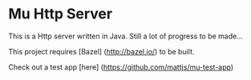 Mu Http Server
==============

This is a Http server written in Java. Still a lot of progress to be made...

This project requires [Bazel] (http://bazel.io/) to be built.

Check out a test app [here] (https://github.com/mattjs/mu-test-app)
